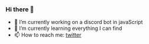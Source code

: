 ### Hi there 👋


- 🔭 I’m currently working on a discord bot in javaScript
- 🌱 I’m currently learning everything I can find
- 📫 How to reach me: [twitter](https://twitter.com/YannisMalgorn)

<!--
**yannis-mlgrn/yannis-mlgrn** is a ✨ _special_ ✨ repository because its `README.md` (this file) appears on your GitHub profile.

Here are some ideas to get you started:

- 🔭 I’m currently working ...
- 🌱 I’m currently learning ...
- 👯 I’m looking to collaborate on ...
- 🤔 I’m looking for help with ...
- 💬 Ask me about ...
- 📫 How to reach me: ...
- 😄 Pronouns: ...
- ⚡ Fun fact: ...
-->
